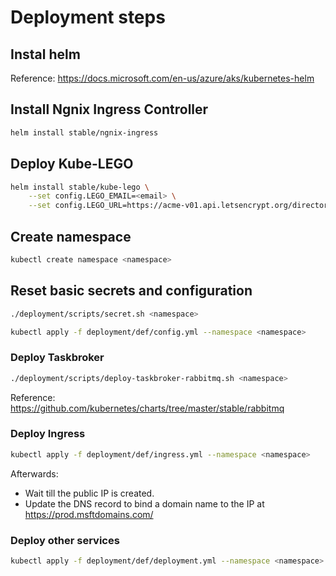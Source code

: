 # Deployment steps

## Instal helm

Reference: https://docs.microsoft.com/en-us/azure/aks/kubernetes-helm

## Install Ngnix Ingress Controller

``` bash
helm install stable/ngnix-ingress
```

## Deploy Kube-LEGO

``` bash
helm install stable/kube-lego \
    --set config.LEGO_EMAIL=<email> \
    --set config.LEGO_URL=https://acme-v01.api.letsencrypt.org/directory`
```

## Create namespace

``` bash
kubectl create namespace <namespace>
```

## Reset basic secrets and configuration

``` bash
./deployment/scripts/secret.sh <namespace>

kubectl apply -f deployment/def/config.yml --namespace <namespace>
```

### Deploy Taskbroker

``` bash
./deployment/scripts/deploy-taskbroker-rabbitmq.sh <namespace>
```

Reference: https://github.com/kubernetes/charts/tree/master/stable/rabbitmq

### Deploy Ingress

``` bash
kubectl apply -f deployment/def/ingress.yml --namespace <namespace>
```

Afterwards:
- Wait till the public IP is created.
- Update the DNS record to bind a domain name to the IP at https://prod.msftdomains.com/

### Deploy other services

``` bash
kubectl apply -f deployment/def/deployment.yml --namespace <namespace>
```
